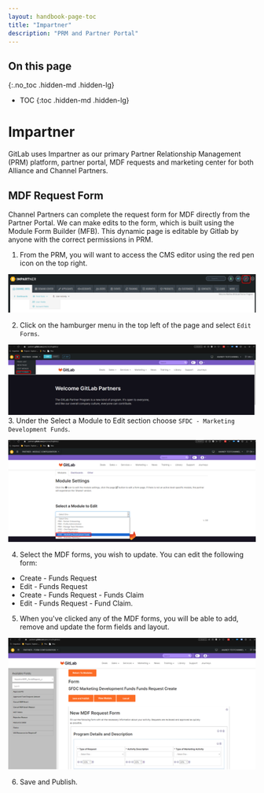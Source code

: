 ```yaml
---
layout: handbook-page-toc
title: "Impartner"
description: "PRM and Partner Portal"
---
```


## On this page
{:.no_toc .hidden-md .hidden-lg}

- TOC
{:toc .hidden-md .hidden-lg}

# Impartner

GitLab uses Impartner as our primary Partner Relationship Management (PRM) platform, partner portal, MDF requests and marketing center for both Alliance and Channel Partners.

## MDF Request Form

Channel Partners can complete the request form for MDF directly from the Partner Portal. We can make edits to the form, which is built using  the Module Form Builder (MFB). This dynamic page is editable by Gitlab by anyone with the correct permissions in PRM. 

1. From the PRM, you will want to access the CMS editor using the red pen icon on the top right.

![Impartner PRM CMS Editor](/sites/handbook/source/handbook/marketing/marketing-operations/impartner/impartner-prm-cms-editor.png)

2. Click on the hamburger menu in the top left of the page and select `Edit Forms`.

![Impartner CMS Editor Edit Forms](/sites/handbook/source/handbook/marketing/marketing-operations/impartner/impartner-cms-editor-edit-form.png
)
3. Under the Select a Module to Edit section choose `SFDC - Marketing Development Funds`.

![Impartner CMS Editor Module](/sites/handbook/source/handbook/marketing/marketing-operations/impartner/impartner-cms-editor-modules.png)

4. Select the MDF forms, you wish to update. You can edit the following form:
- Create - Funds Request 
- Edit - Funds Request
- Create - Funds Request - Funds Claim
- Edit - Funds Request - Fund Claim.

5. When you've clicked any of the MDF forms, you will be able to add, remove and update the form fields and layout.

![Impartner CMS Form Editor](/sites/handbook/source/handbook/marketing/marketing-operations/impartner/impartner-cms-editor-form.png)

6. Save and Publish.





